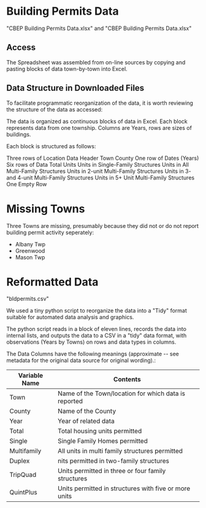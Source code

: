 # Building Permits Data

"CBEP Building Permits Data.xlsx" and 
"CBEP Building Permits Data.xlsx" 

## Access
The Spreadsheet was assembled from on-line sources by copying and pasting blocks 
of data town-by-town into Excel.

## Data Structure in Downloaded Files
To facilitate programmatic reorganization of the data, it is worth reviewing the 
structure of the data as accessed:

The data is organized as continuous blocks of data in Excel. Each block 
represents data from one township.  Columns are Years, rows are sizes of 
buildings.

Each block is structured as follows:

Three rows of Location Data
     Header
     Town
     County
One row of Dates (Years)
Six rows of Data
     Total Units
     Units in Single-Family Structures
     Units in All Multi-Family Structures
     Units in 2-unit Multi-Family Structures
     Units in 3- and 4-unit Multi-Family Structures
     Units in 5+ Unit Multi-Family Structures
One Empty Row

# Missing Towns
Three Towns are missing, presumably because they did not or do not report
building permit activity seperately:

*  Albany Twp
*  Greenwood
*  Mason Twp

# Reformatted Data
"bldpermits.csv"

We used a tiny python script to reorganize the data into a "Tidy" format 
suitable for automated data analysis and graphics.

The python script reads in a block of eleven lines, records the data into
internal lists, and outputs the data to a CSV in a "tidy" data format, with
observations (Years by Towns) on rows and data types in columns.

The Data Columns have the following meanings (approximate -- see metadata for
the original data source for original wording).:
    
|    Variable Name  |          Contents                                      |
|-------------------|--------------------------------------------------------|
|  Town             |  Name of the Town/location for which data is reported  |
|  County           |  Name of the County                                    |
|  Year             |  Year of related data                                  |
|  Total            |  Total housing units permitted                         |
|  Single           |  Single Family Homes permitted                         |
|  Multifamily      |  All units in multi family structures permitted        |
|  Duplex           |  nits permitted in two-family structures               |
|  TripQuad         |  Units permitted in three or four family structures    |
|  QuintPlus        |  Units permitted in structures with five or more units |
